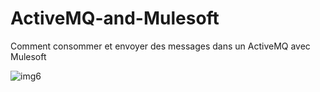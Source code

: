 # ActiveMQ-and-Mulesoft
Comment consommer  et envoyer des messages dans un ActiveMQ avec Mulesoft

![img6](https://www.radiofrance.fr/s3/cruiser-production-eu3/2024/07/adbef86b-bebf-4099-abff-b3859af45c76/1200x680_sc_trump.jpg)


